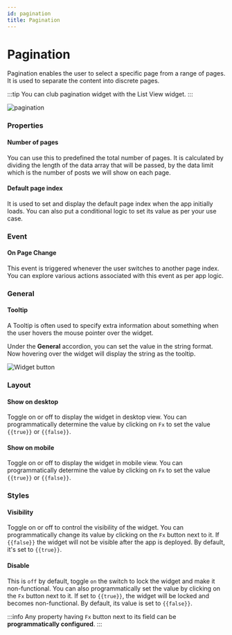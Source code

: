 ```yaml
---
id: pagination
title: Pagination
---
```

# Pagination

Pagination enables the user to select a specific page from a range of pages. It is used to separate the content into discrete pages.

:::tip
You can club pagination widget with the List View widget.
:::

<img className="screenshot-full" src="/img/widgets/pagination/pagination.png" alt="pagination"/>

### Properties

#### Number of pages

You can use this to predefined the total number of pages. It is calculated by dividing the length of the data array that will be passed, by the data limit which is the number of posts we will show on each page. 

#### Default page index
It is used to set and display the default page index when the app initially loads. You can also put a conditional logic to set its value as per your use case.

### Event 

#### On Page Change

This event is triggered whenever the user switches to another page index. You can explore various actions associated with this event as per app logic.

### General
#### Tooltip

A Tooltip is often used to specify extra information about something when the user hovers the 
mouse pointer over the widget.

Under the <b>General</b> accordion, you can set the value in the string format. 
Now hovering over the widget will display the string as the tooltip.

<div style={{textAlign: 'center'}}>

<img className="screenshot-full" src="/img/tooltip.png" alt="Widget button"/>

</div>

### Layout

#### Show on desktop

Toggle on or off to display the widget in desktop view. You can programmatically determine the value by clicking on `Fx` to set the value `{{true}}` or `{{false}}`.
#### Show on mobile

Toggle on or off to display the widget in mobile view. You can programmatically determine the value by clicking on `Fx` to set the value `{{true}}` or `{{false}}`.

### Styles

#### Visibility

Toggle on or off to control the visibility of the widget. You can programmatically change its value by clicking on the `Fx` button next to it. If `{{false}}` the widget will not be visible after the app is deployed. By default, it's set to `{{true}}`.

#### Disable

This is `off` by default, toggle `on` the switch to lock the widget and make it non-functional. You can also programmatically set the value by clicking on the `Fx` button next to it. If set to `{{true}}`, the widget will be locked and becomes non-functional. By default, its value is set to `{{false}}`.

:::info
Any property having `Fx` button next to its field can be **programmatically configured**.
:::

